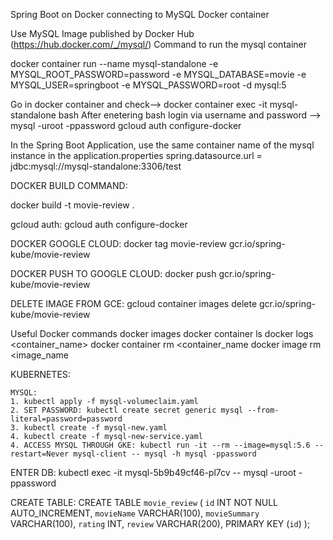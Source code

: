 Spring Boot on Docker connecting to MySQL Docker container

Use MySQL Image published by Docker Hub (https://hub.docker.com/_/mysql/) Command to run the mysql container 

docker container run --name mysql-standalone -e MYSQL_ROOT_PASSWORD=password -e MYSQL_DATABASE=movie -e MYSQL_USER=springboot -e MYSQL_PASSWORD=root -d mysql:5

Go in docker container and check--> docker container exec -it mysql-standalone bash
After enetering bash login via username and password
--> mysql -uroot -ppassword
gcloud auth configure-docker


In the Spring Boot Application, use the same container name of the mysql instance in the application.properties spring.datasource.url = jdbc:mysql://mysql-standalone:3306/test

DOCKER BUILD COMMAND:

docker build -t movie-review .

gcloud auth:
gcloud auth configure-docker

DOCKER GOOGLE CLOUD:
docker tag movie-review gcr.io/spring-kube/movie-review 

DOCKER PUSH TO GOOGLE CLOUD:
docker push gcr.io/spring-kube/movie-review

DELETE IMAGE FROM GCE: gcloud container images delete gcr.io/spring-kube/movie-review


Useful Docker commands
docker images
docker container ls
docker logs <container_name>
docker container rm <container_name
docker image rm <image_name

KUBERNETES:

    MYSQL:
    1. kubectl apply -f mysql-volumeclaim.yaml
    2. SET PASSWORD: kubectl create secret generic mysql --from-literal=password=password 
    3. kubectl create -f mysql-new.yaml
    4. kubectl create -f mysql-new-service.yaml
    4. ACCESS MYSQL THROUGH GKE: kubectl run -it --rm --image=mysql:5.6 --restart=Never mysql-client -- mysql -h mysql -ppassword

ENTER DB: kubectl exec -it mysql-5b9b49cf46-pl7cv -- mysql -uroot -ppassword

CREATE TABLE:
CREATE TABLE `movie_review` (
	`id` INT NOT NULL AUTO_INCREMENT,
	`movieName` VARCHAR(100),
	`movieSummary` VARCHAR(100),
	`rating` INT,
	`review` VARCHAR(200),
	PRIMARY KEY (`id`)
);

